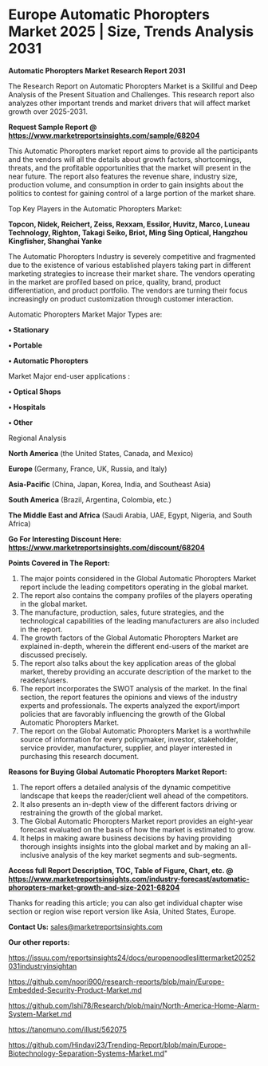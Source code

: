# Europe Automatic Phoropters Market 2025 | Size, Trends Analysis 2031

<strong>Automatic Phoropters Market Research Report 2031</strong>

The Research Report on Automatic Phoropters Market is a Skillful and Deep Analysis of the Present Situation and Challenges. This research report also analyzes other important trends and market drivers that will affect market growth over 2025-2031.

<strong>Request Sample Report @ <a href=https://www.marketreportsinsights.com/sample/68204>https://www.marketreportsinsights.com/sample/68204</a></strong>

This Automatic Phoropters market report aims to provide all the participants and the vendors will all the details about growth factors, shortcomings, threats, and the profitable opportunities that the market will present in the near future. The report also features the revenue share, industry size, production volume, and consumption in order to gain insights about the politics to contest for gaining control of a large portion of the market share.

Top Key Players in the Automatic Phoropters Market:

<strong>Topcon, Nidek, Reichert, Zeiss, Rexxam, Essilor, Huvitz, Marco, Luneau Technology, Righton, Takagi Seiko, Briot, Ming Sing Optical, Hangzhou Kingfisher, Shanghai Yanke</strong>

The Automatic Phoropters Industry is severely competitive and fragmented due to the existence of various established players taking part in different marketing strategies to increase their market share. The vendors operating in the market are profiled based on price, quality, brand, product differentiation, and product portfolio. The vendors are turning their focus increasingly on product customization through customer interaction.

Automatic Phoropters Market Major Types are:

<strong>• Stationary

• Portable

• Automatic Phoropters</strong>

Market Major end-user applications :

<strong>• Optical Shops

• Hospitals

• Other</strong>

Regional Analysis

</u><strong><b>North America</b></strong> (the United States, Canada, and Mexico)

<strong><b>Europe </b></strong>(Germany, France, UK, Russia, and Italy)

<strong><b>Asia-Pacific</b></strong> (China, Japan, Korea, India, and Southeast Asia)

<strong><b>South America</b></strong> (Brazil, Argentina, Colombia, etc.)

<strong><b>The Middle East and Africa</b></strong> (Saudi Arabia, UAE, Egypt, Nigeria, and South Africa)

<strong>Go For Interesting Discount Here: <a href=https://www.marketreportsinsights.com/discount/68204>https://www.marketreportsinsights.com/discount/68204</a></strong>

<strong>Points Covered in The Report:</strong>
<ol>
  <li>The major points considered in the Global Automatic Phoropters Market report include the leading competitors operating in the global market.</li>
  <li>The report also contains the company profiles of the players operating in the global market.</li>
  <li>The manufacture, production, sales, future strategies, and the technological capabilities of the leading manufacturers are also included in the report.</li>
  <li>The growth factors of the Global Automatic Phoropters Market are explained in-depth, wherein the different end-users of the market are discussed precisely.</li>
  <li>The report also talks about the key application areas of the global market, thereby providing an accurate description of the market to the readers/users.</li>
  <li>The report incorporates the SWOT analysis of the market. In the final section, the report features the opinions and views of the industry experts and professionals. The experts analyzed the export/import policies that are favorably influencing the growth of the Global Automatic Phoropters Market.</li>
  <li>The report on the Global Automatic Phoropters Market is a worthwhile source of information for every policymaker, investor, stakeholder, service provider, manufacturer, supplier, and player interested in purchasing this research document.</li>
</ol>
<strong>Reasons for Buying Global Automatic Phoropters Market Report:</strong>

<ol>
  <li>The report offers a detailed analysis of the dynamic competitive landscape that keeps the reader/client well ahead of the competitors.</li>
  <li>It also presents an in-depth view of the different factors driving or restraining the growth of the global market.</li>
  <li>The Global Automatic Phoropters Market report provides an eight-year forecast evaluated on the basis of how the market is estimated to grow.</li>
  <li>It helps in making aware business decisions by having providing thorough insights insights into the global market and by making an all-inclusive analysis of the key market segments and sub-segments.</li>
</ol>
<strong>Access full Report Description, TOC, Table of Figure, Chart, etc. @ <a href=https://www.marketreportsinsights.com/industry-forecast/automatic-phoropters-market-growth-and-size-2021-68204>https://www.marketreportsinsights.com/industry-forecast/automatic-phoropters-market-growth-and-size-2021-68204</a></strong>


Thanks for reading this article; you can also get individual chapter wise section or region wise report version like Asia, United States, Europe.

<strong>Contact Us:</strong>
sales@marketreportsinsights.com

<strong>Our other reports:</strong>

<a href=https://issuu.com/reportsinsights24/docs/europenoodleslittermarket20252031industryinsightan>https://issuu.com/reportsinsights24/docs/europenoodleslittermarket20252031industryinsightan</a>

<a href=https://github.com/noori900/research-reports/blob/main/Europe-Embedded-Security-Product-Market.md>https://github.com/noori900/research-reports/blob/main/Europe-Embedded-Security-Product-Market.md</a>

<a href=https://github.com/Ishi78/Research/blob/main/North-America-Home-Alarm-System-Market.md>https://github.com/Ishi78/Research/blob/main/North-America-Home-Alarm-System-Market.md</a>

<a href=https://tanomuno.com/illust/562075>https://tanomuno.com/illust/562075</a>

<a href=https://github.com/Hindavi23/Trending-Report/blob/main/Europe-Biotechnology-Separation-Systems-Market.md>https://github.com/Hindavi23/Trending-Report/blob/main/Europe-Biotechnology-Separation-Systems-Market.md</a>"
